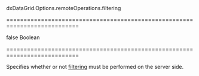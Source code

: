 <!--id-->dxDataGrid.Options.remoteOperations.filtering<!--/id-->
===========================================================================
<!--default-->false<!--/default-->
<!--type-->Boolean<!--/type-->
===========================================================================

<!--shortDescription-->
Specifies whether or not [filtering](/Documentation/Guide/Widgets/DataGrid/Filtering_and_Searching/) must be performed on the server side.
<!--/shortDescription-->

<!--fullDescription-->

<!--/fullDescription-->
